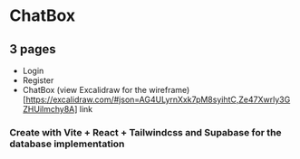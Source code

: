 # ChatBox

## 3 pages
- Login 
- Register
- ChatBox
(view Excalidraw for the wireframe)
[https://excalidraw.com/#json=AG4ULyrnXxk7pM8syihtC,Ze47Xwrly3GZHUilmchy8A] link 

### Create with Vite + React + Tailwindcss and Supabase for the database implementation 
